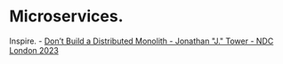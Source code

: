 # Microservices.
Inspire. - [Don’t Build a Distributed Monolith - Jonathan "J." Tower - NDC London 2023](https://youtu.be/p2GlRToY5HI)
